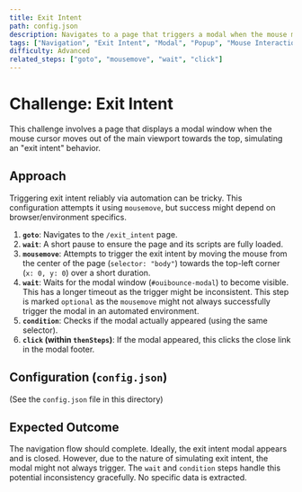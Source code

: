 ```yaml
---
title: Exit Intent
path: config.json
description: Navigates to a page that triggers a modal when the mouse moves towards the top of the viewport (exit intent). Demonstrates waiting for and closing the modal.
tags: ["Navigation", "Exit Intent", "Modal", "Popup", "Mouse Interaction", "Wait", "Click"]
difficulty: Advanced
related_steps: ["goto", "mousemove", "wait", "click"]
---
```


# Challenge: Exit Intent

This challenge involves a page that displays a modal window when the mouse cursor moves out of the main viewport towards the top, simulating an "exit intent" behavior.

## Approach

Triggering exit intent reliably via automation can be tricky. This configuration attempts it using `mousemove`, but success might depend on browser/environment specifics.

1.  **`goto`**: Navigates to the `/exit_intent` page.
2.  **`wait`**: A short pause to ensure the page and its scripts are fully loaded.
3.  **`mousemove`**: Attempts to trigger the exit intent by moving the mouse from the center of the page (`selector: "body"`) towards the top-left corner (`x: 0, y: 0`) over a short duration.
4.  **`wait`**: Waits for the modal window (`#ouibounce-modal`) to become visible. This has a longer timeout as the trigger might be inconsistent. This step is marked `optional` as the `mousemove` might not always successfully trigger the modal in an automated environment.
5.  **`condition`**: Checks if the modal actually appeared (using the same selector).
6.  **`click` (within `thenSteps`)**: If the modal appeared, this clicks the close link in the modal footer.

## Configuration (`config.json`)

(See the `config.json` file in this directory)

## Expected Outcome

The navigation flow should complete. Ideally, the exit intent modal appears and is closed. However, due to the nature of simulating exit intent, the modal might not always trigger. The `wait` and `condition` steps handle this potential inconsistency gracefully. No specific data is extracted.
